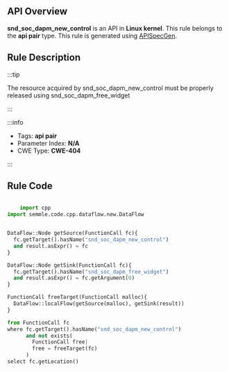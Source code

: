 ---
---


## API Overview
**snd_soc_dapm_new_control** is an API in **Linux kernel**. This rule belongs to the **api pair** type. This rule is generated using [APISpecGen](../../tools/APISpecGen).
## Rule Description

:::tip

The resource acquired by snd_soc_dapm_new_control must be properly released using snd_soc_dapm_free_widget

:::

:::info

- Tags: **api pair**
- Parameter Index: **N/A**
- CWE Type: **CWE-404**

:::

## Rule Code
```python

    import cpp
import semmle.code.cpp.dataflow.new.DataFlow


DataFlow::Node getSource(FunctionCall fc){
  fc.getTarget().hasName("snd_soc_dapm_new_control")
  and result.asExpr() = fc
}

DataFlow::Node getSink(FunctionCall fc){
  fc.getTarget().hasName("snd_soc_dapm_free_widget")
  and result.asExpr() = fc.getArgument(0)
}

FunctionCall freeTarget(FunctionCall malloc){
  DataFlow::localFlow(getSource(malloc), getSink(result))
}

from FunctionCall fc
where fc.getTarget().hasName("snd_soc_dapm_new_control")
      and not exists(
        FunctionCall free| 
        free = freeTarget(fc)
      )
select fc.getLocation()

    
```